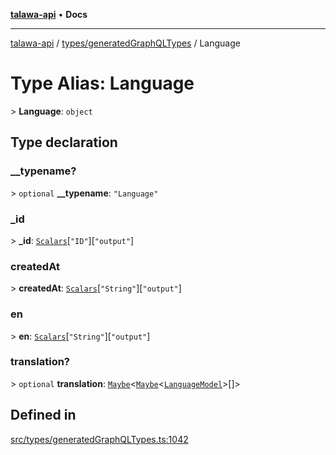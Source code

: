 [**talawa-api**](../../../README.md) • **Docs**

***

[talawa-api](../../../modules.md) / [types/generatedGraphQLTypes](../README.md) / Language

# Type Alias: Language

\> **Language**: `object`

## Type declaration

### \_\_typename?

\> `optional` **\_\_typename**: `"Language"`

### \_id

\> **\_id**: [`Scalars`](Scalars.md)\[`"ID"`\]\[`"output"`\]

### createdAt

\> **createdAt**: [`Scalars`](Scalars.md)\[`"String"`\]\[`"output"`\]

### en

\> **en**: [`Scalars`](Scalars.md)\[`"String"`\]\[`"output"`\]

### translation?

\> `optional` **translation**: [`Maybe`](Maybe.md)\<[`Maybe`](Maybe.md)\<[`LanguageModel`](LanguageModel.md)\>[]\>

## Defined in

[src/types/generatedGraphQLTypes.ts:1042](https://github.com/PalisadoesFoundation/talawa-api/blob/a87b45a1c490c996c3a8a52e117ecbaa4742ef49/src/types/generatedGraphQLTypes.ts#L1042)
